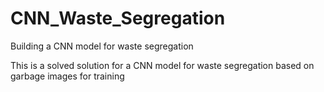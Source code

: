 # CNN_Waste_Segregation
Building a CNN model for waste segregation

This is a solved solution for a CNN model for waste segregation based on garbage images for training
